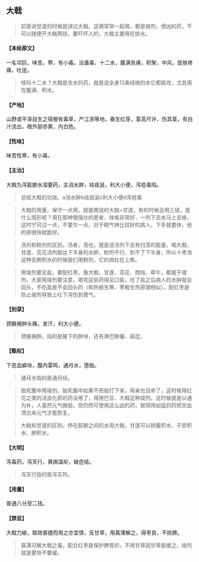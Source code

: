 ## 大戟

> 前面讲甘遂的时候就讲过大戟，这俩常常一起用，都是竣剂，很凶的药，不可以随便开大戟两钱，要吓坏人的，大戟主要用在排水。

#### 【本经原文】
一名邛巨。味苦，寒，有小毒。治蛊毒，十二水，腹满急痛，积聚，中风，皮肤疼痛，吐逆。

> 啥叫十二水？‍大戟是攻水的药，就是说全身12条经络的水它都能攻，尤其用在腹满、积水。

#### 【产地】
山野或平泽自生之宿根有毒草，产江浙等地，春生红芽，茎高尺许，伤其茎，有白汁流出，根外部赤黄，内白色。
#### 【性味】
味苦性寒，有小毒。
#### 【主治】
大戟为泻脏腑水湿要药，主消水肿，袪痰涎，利大小便，泻痘毒陷。

> 总结大戟的功效。a消水肿b祛痰涎c利大小便d泻痘毒

> 大戟的用量‍‍。保守一点用，就是两钱的大戟+甘遂，有的时候会用三钱，是什么情形呢？用在那种很强壮的患者，体格非常好，一剂下去水马上去掉，这时宁可过一点，不要欠一点，对于精气神比较好的病人，下手就要快，他的病很快就能好。

> 汤剂和粉剂的区别。汤者，荡也，就是说汤剂下去有扫荡的能量，喝大戟、甘遂、芫花汤剂能达下半身的水肿，粉剂不行，到不了下半身，所以十枣汤这种去肺积水的时候我们用粉剂，它的病灶在上焦。‍‍‍‍‍

> 用竣剂要忌盐，要配红枣‍。像大戟、甘遂、芫花、商陆、牵牛，都属于竣剂，大家用竣剂要注意，喝完这些药得忌口盐，吃了盐之后病人的水肿就会回头，不吃盐是不会回头的（和热极生寒、寒极生热原理相似）。配红枣是防止竣剂导致上吐下泻伤到胃气。

#### 【别录】
颈腋痈肿头痛，发汗，利大小便。

> 颈腋痈肿。指的是腋下的肿块，还有淋巴肿瘤、癌症。

#### 【甄权】
下恶血癖块，腹内雷鸣，通月水，堕胎。

> 通月水指的是通月经。

> 胎死腹中用竣剂。胎死腹中如果不把胎打下来，母亲也没命了，这时候用红花之类的活血化瘀的药没用了，得用巴豆、大戟这种竣剂。这时候就是以通为补，人虽然元气微弱，但仍然可使用这么凶的药，就得用凶猛的药把淤血清出来元气才能恢复。

> 大戟和甘遂的区别。停在脏腑之间的水用大戟，甘遂可以排腹积水、子宫积水、肺积水。

#### 【大明】
泻毒药，泻天行，黄病温疟，破症结。

> 泻天行指的是泻实热。

#### 【用量】
普通八分至二钱。
#### 【禁忌】
大戟力峻，取效甚捷而用之亦宜慎，反甘草，用菖蒲解之，得枣良，不损脾。

> 菖蒲可解大戟之毒，配合红枣是保护脾胃的，不用甘草因甘草能缓之，竣剂就是要快不要缓。